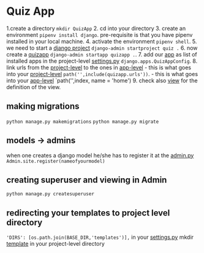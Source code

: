 # Quiz App

1.create a directory `mkdir QuizApp`
2. cd into your directory
3. create an environment `pipenv install django`. pre-requisite is that you have pipenv installed in your local machine.
4. activate the environment `pipenv shell`.
5. we need to start a [django project](./quiz/) `django-admin startproject quiz .`
6. now create a [quizapp](./quizapp/) `django-admin startapp quizapp .`.
7. add our [app](./quizapp/) as list of installed apps in the project-level [settings.py](./quiz/settings.py) `django.apps.QuizAppConfig`.
8. link urls from the [project-level](./quiz/urls.py) to the ones in [app-level](./quizapp/urls.py)
    - this is what goes into your [project-level](./quiz/urls.py) `path('',include(quizapp.urls'))`.
    - this is what goes into your [app-level](./quizapp/urls.py) `path('',index, name = 'home')
9. check also [view](./quizapp/views.py) for the definition of the view.

## making migrations

`python manage.py makemigrations`
`python manage.py migrate`

## models -> admins

when one creates a django model he/she has to register it at the [admin.py](quizapp/admin.py)
`Admin.site.register(nameofyourmodel)`

## creating superuser and viewing in Admin

`python manage.py createsuperuser`

## redirecting your templates to project level directory

`'DIRS': [os.path.join(BASE_DIR,'templates')],` in your [settings.py](quiz/settings.py)
mkdir [template](templates/) in your project-level directory